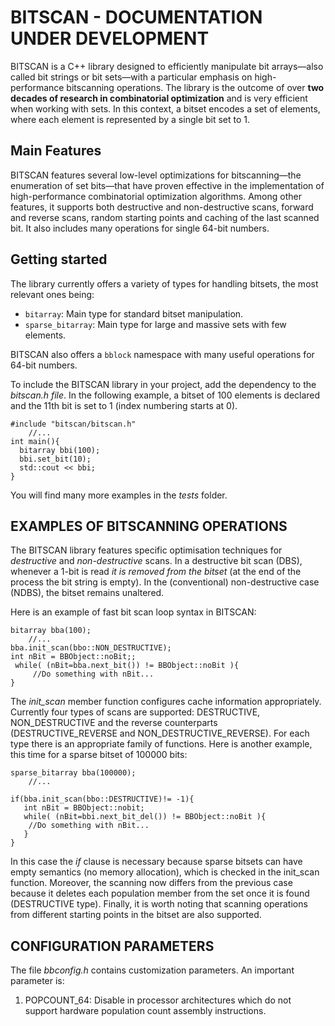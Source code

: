 BITSCAN  - DOCUMENTATION UNDER DEVELOPMENT
===================
BITSCAN is a C++ library designed to efficiently manipulate bit arrays—also called bit strings or bit sets—with a particular emphasis on high-performance bitscanning operations. The library is the outcome of over **two decades of research in combinatorial optimization** and is very efficient when working with sets. In this context, a bitset encodes a set of elements, where each element is represented by a single bit set to 1.

Main Features
-------------------------------
BITSCAN features several low-level optimizations for bitscanning—the enumeration of set bits—that have proven effective in the implementation of high-performance combinatorial optimization algorithms. Among other features, it supports both destructive and non-destructive scans, forward and reverse scans, random starting points and caching of the last scanned bit. It also includes many operations for single 64-bit numbers.

Getting started
-------------------------------
The library currently offers a variety of types for handling bitsets, the most relevant ones being:

- `bitarray`: Main type for standard bitset manipulation. 
- `sparse_bitarray`: Main type for large and massive sets with few elements.

BITSCAN also offers a `bblock` namespace with many useful operations for 64-bit numbers.

To include the BITSCAN library in your project, add the dependency to the *bitscan.h file*. In the following example, a bitset of 100 elements is declared and the 11th bit is set to 1 (index numbering starts at 0). 

    #include "bitscan/bitscan.h"
    	//...
	int main(){
   	  bitarray bbi(100);
  	  bbi.set_bit(10);
   	  std::cout << bbi;
  	}    
You will find many more examples in the *tests* folder.  

EXAMPLES OF BITSCANNING OPERATIONS
-------------------------------

The BITSCAN library features specific optimisation techniques for *destructive* and *non-destructive* scans. In a destructive bit scan (DBS), whenever a 1-bit is read *it is removed from the bitset* (at the end of the process the bit string is empty). In the (conventional) non-destructive case (NDBS), the bitset remains unaltered. 

Here is an example of fast bit scan loop syntax in BITSCAN:

    bitarray bba(100);
    	//...
	bba.init_scan(bbo::NON_DESTRUCTIVE);
   	int nBit = BBObject::noBit;;
  	 while( (nBit=bba.next_bit()) != BBObject::noBit ){
   	     //Do something with nBit...
  	}   
The *init_scan* member function configures cache information appropriately. Currently four types of scans are supported: DESTRUCTIVE, NON\_DESTRUCTIVE and the reverse counterparts (DESTRUCTIVE\_REVERSE and NON\_DESTRUCTIVE\_REVERSE). For each type there is an appropriate family of functions. Here is another example, this time for a sparse bitset of 100000 bits:


    sparse_bitarray bba(100000);
    	//...

    if(bba.init_scan(bbo::DESTRUCTIVE)!= -1){
	   int nBit = BBObject::nobit;
   	   while( (nBit=bbi.next_bit_del()) != BBObject::noBit ){
		//Do something with nBit...
	   }
	}
In this case the *if* clause is necessary because sparse bitsets can have empty semantics (no memory allocation), which is checked in the init_scan function. Moreover, the scanning now differs from the previous case because it deletes each population member from the set once it is found (DESTRUCTIVE type). Finally, it is worth noting that scanning operations from different starting points in the bitset are also supported.


CONFIGURATION PARAMETERS
-------------------------

The file *bbconfig.h* contains customization parameters. An important parameter is:

1. POPCOUNT_64: Disable in processor architectures which do not support hardware population count assembly instructions. 


